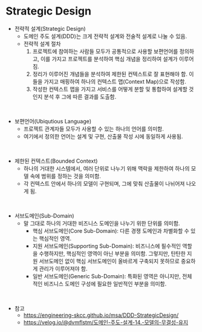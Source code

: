 # Strategic Design

* 전략적 설계(Strategic Design)
  * 도메인 주도 설계(DDD)는 크게 전략적 설계와 전술적 설계로 나눌 수 있음.
  * 전략적 설계 절차
    1. 프로젝트에 참여하는 사람들 모두가 공통적으로 사용할 보편언어를 정의하고, 이를 가지고 프로젝트를 분석하여 핵심 개념을 정리하여 설계가 이루어짐.
    2. 정리가 이루어진 개념들을 분석하여 제한된 컨텍스트로 잘 표현해야 함. 이들을 가지고 매핑하여 하나의 컨텍스트 맵(Context Map)으로 작성함.
    3. 작성한 컨텍스트 맵을 가지고 서비스를 어떻게 분할 및 통합하여 설계할 것인지 분석 후 그에 따른 결과를 도출함.

<br>

* 보편언어(Ubiqutious Language)
  * 프로젝트 관계자들 모두가 사용할 수 있는 하나의 언어를 의미함.
  * 여기에서 정의한 언어는 설계 및 구현, 산출물 작성 시에 동일하게 사용됨.

<br>

* 제한된 컨텍스트(Bounded Context)
  * 하나의 거대한 시스템에서, 여러 단위로 나누기 위해 맥락을 제한하여 하나의 모델 속에 범위를 정하는 것을 의미함.
  * 각 컨텍스트 안에서 하나의 모델이 구현되며, 그에 맞춰 산출물이 나뉘어져 나오게 됨.

<br>

* 서브도메인(Sub-Domain)
  * 말 그대로 하나의 거대한 비즈니스 도메인을 나누기 위한 단위를 의미함.
    * 핵심 서브도메인(Core Sub-Domain): 다른 경쟁 도메인과 차별화할 수 있는 핵심적인 영역.
    * 지원 서브도메인(Supporting Sub-Domain): 비즈니스에 필수적인 역할을 수행하지만, 핵심적인 영역이 아닌 부분을 의미함. 그렇지만, 탄탄한 지원 서브도메인 없이 핵심 서브도메인이 올바르게 구축되지 못하므로 중요하게 관리가 이루어져야 함.
    * 일반 서브도메인(Generic Sub-Domain): 특화된 영역은 아니지만, 전체적인 비즈니스 도메인 구성에 필요한 일반적인 부분을 의미함.

<br>

* 참고
  * https://engineering-skcc.github.io/msa/DDD-StrategicDesign/
  * https://velog.io/@dvmflstm/도메인-주도-설계-14.-모델의-무결성-유지
